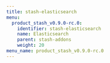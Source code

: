 ```yaml
---
title: stash-elasticsearch
menu:
  product_stash_v0.9.0-rc.0:
    identifier: stash-elasticsearch
    name: Elasticsearch
    parent: stash-addons
    weight: 20
menu_name: product_stash_v0.9.0-rc.0
---
```


